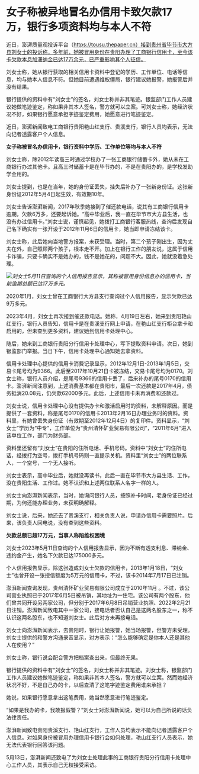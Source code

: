 # 女子称被异地冒名办信用卡致欠款17万，银行多项资料均与本人不符

近日，澎湃质量观投诉平台（https://tousu.thepaper.cn）接到贵州省毕节市大方县刘女士的投诉称，多年前，她被冒用身份在贵阳办理了工商银行信用卡，至今该卡欠款本息加滞纳金已达17万余元，已严重影响其个人征信。

刘女士称，她从银行获取的相关信用卡资料中登记的学历、工作单位、电话等信息，均与她本人信息不符。但她目前遭遇维权僵局，银行建议她报警，她报警后并没有结果。

银行提供的资料中有“刘女士”的签名，刘女士称并非其笔迹。银监部门工作人员建议她做笔迹鉴定，称如果非其本人签名，警方就可以立案。可刘女士称，她经济状况不好，如果银行愿意承担字迹鉴定费用，她愿意进行笔迹鉴定。

近日，澎湃新闻致电工商银行贵阳艳山红支行、贵溪支行，银行人员均表示，无法向记者透露客户个人信息。

**女子称被冒名办信用卡，银行资料中学历、工作单位等均与本人不符**

刘女士称，除2012年读高三时通过学校办了一张工商银行储蓄卡外，她从未在工商银行办过其他卡。且高三时储蓄卡是在毕节办的，不是在贵阳办的，是学校发助学金用的。

刘女士提到，也是在当年，她的身份证丢失，挂失后补办了一张新身份证。这张新身份证2012年5月4日起生效，有效期10年。

刘女士告诉澎湃新闻，2017年秋季她接到了催还款电话，说其有工商银行信用卡逾期，欠款6万多，还要起诉她。“高中毕业后，我一直在毕节市大方县生活，也没有办过信用卡。”刘女士说，谨慎起见，她拨打工商银行客服热线，查询后发现自己名下确实有一张开设于2012年11月6日的信用卡，她当即申请冻结该卡。

刘女士称，此后她向当地警方报案，未获受理。当时，第二个孩子刚出生，因为丈夫在外，自己照顾两个孩子，根本走不开。加上在银行工作的朋友说，这属于信用卡诈骗，只要卡确实不是她办的，钱不是她花的，问题不大。因此，她就没着急处理。

![](https://inews.gtimg.com/om_bt/OXDptXOxtGWr7-1ZHKbSu9zePM4T8t5SdvgknS0JI4ro8AA/1000)_刘女士5月11日查询的个人信用报告显示，其称被冒用身份信息办的信用卡，当前逾期总额已达17万多元。_

2020年1月，刘女士曾在工商银行大方县支行查询过个人信用报告，显示欠款已达 9万多元。

2023年4月，刘女士再次接到催还款电话。她称，4月19日左右，她来到贵阳艳山红支行，银行人员告知，信用卡是在贵溪支行网上申请，在艳山红支行柜台拿卡和启用的，但未查到更多资料，建议她到信用卡处理中心。

随后，她来到工商银行贵阳分行信用卡处理中心，写下提取资料申请。次日，她到银监部门举报。当日下午，信用卡处理中心通知她去拿资料。

信用卡处理中心提供的信用卡消费记录显示，2012年12月1日-2013年1月5日，交易卡尾号均为9366。此后至2017年10月21日卡被冻结，交易卡尾号均为0170。刘女士称，银行人员介绍，是尾号9366的信用卡丢了，后来补办的尾号0170的信用卡。澎湃新闻注意到，上述消费基本都在贵阳市，最后一次还款是2017年4月，债务抵消20.08元，仍欠款62000多元。此后，上述信用卡未再消费和还款过。

刘女士说，信用卡处理中心没有提供办卡和激活启用时的资料，未解释原因。而是提供了一套资料，称是尾号0170的信用卡2013年2月16日办理业务时的资料。资料里，有她曾丢失身份证（有效期至2012年12月4日）的复印件。资料显示，“刘女士”学历为“中专”，工作单位为“贵州清怀矿业贸易有限公司”，“2011年6月”进入该单位工作，部门为财务部。

资料里还留有“刘女士”在贵阳的住所电话、手机号码。资料中“刘女士”的住所电话，经拨打为空号，拨打手机号码则一直提示关机。资料里“刘女士”的两位联系人，一个空号，一个无人接听。

刘女士表示，高中毕业后，她就没再读书，此后一直在毕节市大方县生活、工作，没在贵阳生活、工作过。她不认识和上述两位联系人名字一样的人。

刘女士向澎湃新闻表示，当时，她询问银行人员，按照补卡时间，老身份证已经过期，为何还能办理业务，未获明确解释。

刘女士说，后来，她还去了贵溪支行，相关负责人说，申请办信用卡需要照片。后来，该负责人回电说，没有查到这些资料。

**欠款总额已超17万元，当事人称陷维权困境**

刘女士2023年5月11日查询的个人信用报告显示，因为不断有透支利息、滞纳金、违约金产生，她名下欠款已达175000多元。

个人信用报告显示，除这张造成刘女士欠款的信用卡，2013年1月18日，“刘女士”也曾开设一张授信额度为5万元的信用卡，不过，该卡2014年7月17日已注销。

澎湃新闻查询发现，贵州清怀矿业贸易有限公司成立于2010年11月
。不过，该公司营业执照已于2017年6月5日被吊销，其地址为一住宅。该公司有两个股东，他们曾共同开设另两家公司，但分别于2017年6月8日吊销营业执照、2022年2月21日注销。澎湃新闻致电其中一家公司，接电话者否认自己是这两名股东之一，称不认识这两名股东，也不知道刘女士。此后对方未再接电话。

刘女士向澎湃新闻表示，去贵阳时，银行让她报警，她当场报警，但警方未受理。刘女士提供的和警方沟通录音显示，对方表示：“怎么能够确定是你本人还是其他人在使用？”

刘女士称，银行说会配合警方把档案查出来，但最终无果。

银行提供的资料中有“刘女士”的签名，刘女士称并非其笔迹。刘女士称，银监部门工作人员建议她做笔迹鉴定，称如果非其本人签名，警方就可以立案。然而她经济状况不好，不是自己办的卡，以后查清了这笔字迹鉴定费用谁来承担？

她说，如果银行愿意拿出这笔费用，她当然愿意进行笔迹鉴定。

“如果是我办的卡，我敢报假警？”刘女士对澎湃新闻说，她可以为自己所说的话负法律责任。

澎湃新闻致电贵阳贵溪支行、艳山红支行，工作人员均表示不能向记者透露客户个人信息。对如果身份被冒用办理信用卡银行会如何处理，艳山红支行人员表示，她无法代表银行回答该问题。

5月13日，澎湃新闻还致电了为刘女士处理此事的工商银行贵阳分行信用卡处理中心工作人员，其表示自己无权接受采访。

